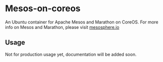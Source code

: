 # Mesos-on-coreos

An Ubuntu container for Apache Mesos and Marathon on CoreOS.
For more info on Mesos and Marathon, please visit
[mesosphere.io](http://www.mesosphere.io)

## Usage

Not for production usage yet, documentation will be added soon.
